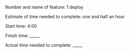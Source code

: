 Number and name of feature: 1 deploy

Estimate of time needed to complete: one and half an hour   

Start time: 4:00

Finish time: _____

Actual time needed to complete: _____